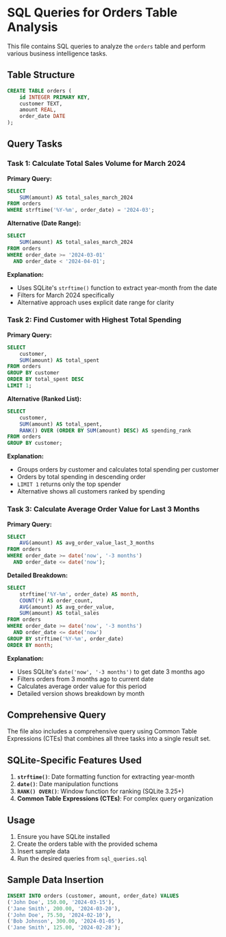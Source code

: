 # SQL Queries for Orders Table Analysis

This file contains SQL queries to analyze the `orders` table and perform various business intelligence tasks.

## Table Structure

```sql
CREATE TABLE orders (
    id INTEGER PRIMARY KEY,
    customer TEXT,
    amount REAL,
    order_date DATE
);
```

## Query Tasks

### Task 1: Calculate Total Sales Volume for March 2024

**Primary Query:**
```sql
SELECT 
    SUM(amount) AS total_sales_march_2024
FROM orders 
WHERE strftime('%Y-%m', order_date) = '2024-03';
```

**Alternative (Date Range):**
```sql
SELECT 
    SUM(amount) AS total_sales_march_2024
FROM orders 
WHERE order_date >= '2024-03-01' 
  AND order_date < '2024-04-01';
```

**Explanation:**
- Uses SQLite's `strftime()` function to extract year-month from the date
- Filters for March 2024 specifically
- Alternative approach uses explicit date range for clarity

### Task 2: Find Customer with Highest Total Spending

**Primary Query:**
```sql
SELECT 
    customer,
    SUM(amount) AS total_spent
FROM orders 
GROUP BY customer 
ORDER BY total_spent DESC 
LIMIT 1;
```

**Alternative (Ranked List):**
```sql
SELECT 
    customer,
    SUM(amount) AS total_spent,
    RANK() OVER (ORDER BY SUM(amount) DESC) AS spending_rank
FROM orders 
GROUP BY customer;
```

**Explanation:**
- Groups orders by customer and calculates total spending per customer
- Orders by total spending in descending order
- `LIMIT 1` returns only the top spender
- Alternative shows all customers ranked by spending

### Task 3: Calculate Average Order Value for Last 3 Months

**Primary Query:**
```sql
SELECT 
    AVG(amount) AS avg_order_value_last_3_months
FROM orders 
WHERE order_date >= date('now', '-3 months')
  AND order_date <= date('now');
```

**Detailed Breakdown:**
```sql
SELECT 
    strftime('%Y-%m', order_date) AS month,
    COUNT(*) AS order_count,
    AVG(amount) AS avg_order_value,
    SUM(amount) AS total_sales
FROM orders 
WHERE order_date >= date('now', '-3 months')
  AND order_date <= date('now')
GROUP BY strftime('%Y-%m', order_date)
ORDER BY month;
```

**Explanation:**
- Uses SQLite's `date('now', '-3 months')` to get date 3 months ago
- Filters orders from 3 months ago to current date
- Calculates average order value for this period
- Detailed version shows breakdown by month

## Comprehensive Query

The file also includes a comprehensive query using Common Table Expressions (CTEs) that combines all three tasks into a single result set.

## SQLite-Specific Features Used

1. **`strftime()`**: Date formatting function for extracting year-month
2. **`date()`**: Date manipulation functions
3. **`RANK() OVER()`**: Window function for ranking (SQLite 3.25+)
4. **Common Table Expressions (CTEs)**: For complex query organization

## Usage

1. Ensure you have SQLite installed
2. Create the orders table with the provided schema
3. Insert sample data
4. Run the desired queries from `sql_queries.sql`

## Sample Data Insertion

```sql
INSERT INTO orders (customer, amount, order_date) VALUES
('John Doe', 150.00, '2024-03-15'),
('Jane Smith', 200.00, '2024-03-20'),
('John Doe', 75.50, '2024-02-10'),
('Bob Johnson', 300.00, '2024-01-05'),
('Jane Smith', 125.00, '2024-02-28');
``` 